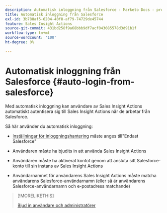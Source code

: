 ```yaml
---
description: Automatisk inloggning från Salesforce - Marketo Docs - produktdokumentation
title: Automatisk inloggning från Salesforce
exl-id: 3b788af5-6204-40f8-af79-74729de45744
feature: Sales Insight Actions
source-git-commit: 431bd258f9a68bbb9df7acf043085578d3d91b1f
workflow-type: tm+mt
source-wordcount: '100'
ht-degree: 0%

---
```


# Automatisk inloggning från Salesforce {#auto-login-from-salesforce}

Med automatisk inloggning kan användare av Sales Insight Actions automatiskt autentisera sig till Sales Insight Actions när de arbetar från Salesforce.

Så här använder du automatisk inloggning:

* [Inställningar för inloggningshantering](/help/marketo/product-docs/marketo-sales-insight/actions/admin/login-management-settings.md) måste anges till&quot;Endast Salesforce&quot;

* Användaren måste ha bjudits in att använda Sales Insight Actions

* Användaren måste ha aktiverat kontot genom att ansluta sitt Salesforce-konto till sin instans av Sales Insight Actions

* Användarnamnet för användarens Sales Insight Actions måste matcha användarens Salesforce-användarnamn (eller så är användarens Salesforce-användarnamn och e-postadress matchande)

>[!MORELIKETHIS]
>
>[Bjud in användare och administratörer](/help/marketo/product-docs/marketo-sales-insight/actions/admin/invite-users-and-admins.md)
